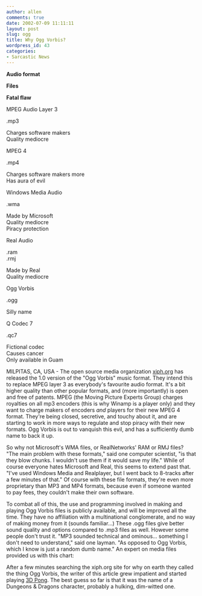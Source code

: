 ```yaml
---
author: allen
comments: true
date: 2002-07-09 11:11:11
layout: post
slug: ogg
title: Why Ogg Vorbis?
wordpress_id: 43
categories:
- Sarcastic News
---
```


       

          
            

**Audio format**

         
         
            

**Files**

         
         
            

**Fatal flaw**

         
               

          
            

MPEG Audio Layer 3

         
         
            

.mp3

         
         
            

Charges software makers  
             Quality mediocre

         
               

          
            

MPEG 4

         
         
            

.mp4

         
         
            

Charges software makers more  
             Has aura of evil

         
               

          
            

Windows Media Audio

         
         
            

.wma

         
         
            

Made by Microsoft  
             Quality mediocre  
             Piracy protection

         
               

          
            

Real Audio

         
         
            

.ram  
             .rmj

         
         
            

Made by Real  
             Quality mediocre

         
               

          
            

Ogg Vorbis

         
         
            

.ogg

         
         
            

Silly name

         
               

          
            

Q Codec 7

         
         
            

.qc7

         
         
            

Fictional codec  
             Causes cancer  
             Only available in Guam

         
             

MILPITAS, CA, USA - The open source media organization [xiph.org](http://www.xiph.org/)   has released the 1.0 version of the "Ogg Vorbis" music format. They intend this   to replace MPEG layer 3 as everybody's favourite audio format. It's a bit higher   quality than other popular formats, and (more importantly) is open and free   of patents. MPEG (the Moving Picture Experts Group) charges royalties on all   mp3 encoders (this is why Winamp is a player only) and they want to charge makers   of encoders _and_ players for their new MPEG 4 format. They're being closed,   secretive, and touchy about it, and are starting to work in more ways to regulate   and stop piracy with their new formats. Ogg Vorbis is out to vanquish this evil,   and has a sufficiently dumb name to back it up.

So why not Microsoft's WMA files, or RealNetworks'         RAM or RMJ files? "The main problem with these formats," said one computer         scientist, "is that they blow chunks. I wouldn't use them if it would         save my life." While of course everyone hates Microsoft and Real, this         seems to extend past that. "I've used Windows Media and Realplayer, but         I went back to 8-tracks after a few minutes of that." Of course with these         file formats, they're even more proprietary than MP3 and MP4 formats,         because even if someone wanted to pay fees, they couldn't make their own         software.

     

To combat all of this, the use and programming involved         in making and playing Ogg Vorbis files is publicly available, and will         be improved all the time. They have no affiliation with a multinational         conglomerate, and no way of making money from it (sounds familiar...)         These .ogg files give better sound quality and options compared to .mp3         files as well. However some people don't trust it. "MP3 sounded technical         and ominous... something I don't need to understand," said one layman.         "As opposed to Ogg Vorbis, which I know is just a random dumb name." An         expert on media files provided us with this chart:

After a few minutes   searching the xiph.org site for why on earth they called the thing Ogg Vorbis,   the writer of this article grew impatient and started playing [3D   Pong](http://www.liquid.se/pong/). The best guess so far is that it was the name of a Dungeons & Dragons   character, probably a hulking, dim-witted one.
